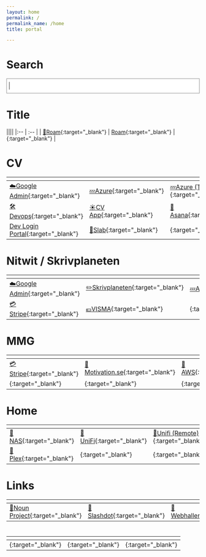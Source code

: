 ```yaml
---
layout: home
permalink: /
permalink_name: /home
title: portal

---
```


# Search

<style>
#search_form_input_homepage {
    background: #fff;
    color: #222;
    width: 100%;
    display: block;
    height: 39px;
    padding: 4px 42px 5px 6px;
    margin: 0;
    outline: none;
    border-right: 0;
    border: 1px solid #8d8d8d;
    font-size: 18px;
    box-sizing: border-box;
}
</style>
<form action="https://www.google.com/search" method="GET" role="search"> 
    <input id="search_form_input_homepage"  autocomplete="off" autofocus="on"  
           maxlength="2048" name="q" role="combobox" spellcheck="false" 
           title="Search" type="text" value="">
</form>



# Title 

|<!-- -->|<!-- -->|<!-- -->|
|:--  | :-- |
| [:seedling:Roam](ext+container:name=Nitwit&url=https://roamresearch.com/){:target="_blank"}  | [Roam](ext+container:name=Nitwit&url=https://roamresearch.com/){:target="_blank"} | [](){:target="_blank"} |


# CV

|<!-- -->|<!-- -->|<!-- -->|
| :--  | :-- | :-- |
| [:cloud:Google Admin](ext+container:name=ClimateView&url=https://admin.google.com){:target="_blank"} | [ :zzz:Azure](ext+container:name=ClimateView&url=https://portal.azure.com){:target="_blank"} |  [ :zzz:Azure (TT)](ext+container:name=TransitionProject&url=https://portal.azure.com){:target="_blank"} |
| [:hammer_and_wrench:Devops](ext+container:name=TransitionProject&url=https://dev.azure.com/MapLauncher/){:target="_blank"}      | [:sunny:CV App](ext+container:name=ClimateView&url=https://dev.azure.com/MapLauncher/){:target="_blank"}       | [:information_desk_person:Asana](ext+container:name=ClimateView&url=https://asana.com){:target="_blank"}       |
| [Dev Login Portal](ext+container:name=ClimateView&url=https://climateboard-dev-login.azurewebsites.net/){:target="_blank"}      | [:moyai:Slab](ext+container:name=ClimateView&url=https://climateview.slab.com/){:target="_blank"}       | [](ext+container:name=ClimateView&url=){:target="_blank"}       |




# Nitwit / Skrivplaneten

|<!-- -->|<!-- -->|<!-- -->|
| :--  | :-- | :-- |
| [:cloud:Google Admin](ext+container:name=Nitwit&url=https://admin.google.com){:target="_blank"}   |[:pencil2:Skrivplaneten](ext+container:name=Nitwit&url=https://skrivplaneten.se/admin){:target="_blank"}      | [ :zzz:Azure](ext+container:name=ClimateView&url=https://portal.azure.com){:target="_blank"} |     | 
| [:credit_card:Stripe](ext+container:name=Nitwit&url=https://stripe.com){:target="_blank"}     | [:euro:VISMA](ext+container:name=Nitwit&url=https://vismaonline.com/){:target="_blank"}       | [](ext+container:name=ClimateView&url=){:target="_blank"}       |


# MMG

|<!-- -->|<!-- -->|<!-- -->|
| :--  | :-- | :-- |
| [:credit_card:Stripe](ext+container:name=MMG&url=https://stripe.com){:target="_blank"}   |[:muscle:Motivation.se](ext+container:name=MMG&url=https://motivation.se/admin){:target="_blank"}      | [:hammer:AWS](ext+container:name=MMG&url=https://aws.amazon.com){:target="_blank"}       | 
| [](ext+container:name=MMG&url=){:target="_blank"}      | [](ext+container:name=MMG&url=){:target="_blank"}       | [](ext+container:name=MMG&url=){:target="_blank"}       |


# Home

|<!-- -->|<!-- -->|<!-- -->|
| :--  | :-- | :-- |
| [:floppy_disk:NAS](ext+container:name=Personal&url=https://server.dixon.se:5001/){:target="_blank"}      | [:fax:UniFi](ext+container:name=Personal&url=https://192.168.2.13:8443){:target="_blank"}       | [:satellite:Unifi (Remote)](ext+container:name=Personal&url=https://unifi.ui.com/dashboard){:target="_blank"}       |
| [:movie_camera:Plex](ext+container:name=Personal&url=server.dixon.se:32400){:target="_blank"}      | [](ext+container:name=ClimateView&url=){:target="_blank"}       | [](ext+container:name=ClimateView&url=){:target="_blank"}       |




# Links

|<!-- -->|<!-- -->|<!-- -->|
| :--  | :-- | :-- |
| [:rowboat:Noun Project](ext+container:name=Nitwit&url=https://thenounproject.com/){:target="_blank"}      | [:tomato:Slashdot](ext+container:name=Personal&url=ext+container:name=Personal&url=https://slashdot.org){:target="_blank"}       | [:convenience_store:Webhallen](ext+container:name=Shopping&url=https://webhallen.com/){:target="_blank"}       |



# <!-- -->

|<!-- -->|<!-- -->|<!-- -->|
| :--  | :-- | :-- |
| [](ext+container:name=ClimateView&url=){:target="_blank"}      | [](ext+container:name=ClimateView&url=){:target="_blank"}       | [](ext+container:name=ClimateView&url=){:target="_blank"}       |



